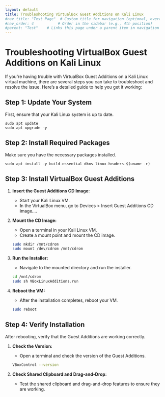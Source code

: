 ```yaml
---
layout: default
title: Troubleshooting VirtualBox Guest Additions on Kali Linux
#nav_title: "Test Page"  # Custom title for navigation (optional, overrides 'title')
#nav_order: 4           # Order in the sidebar (e.g., 4th position)
#parent: "Test"    # Links this page under a parent item in navigation
---
```


# Troubleshooting VirtualBox Guest Additions on Kali Linux

If you're having trouble with VirtualBox Guest Additions on a Kali Linux virtual machine, there are several steps you can take to troubleshoot and resolve the issue. Here’s a detailed guide to help you get it working:

## Step 1: Update Your System

First, ensure that your Kali Linux system is up to date.

    sudo apt update
    sudo apt upgrade -y

## Step 2: Install Required Packages

Make sure you have the necessary packages installed.

    sudo apt install -y build-essential dkms linux-headers-$(uname -r)

## Step 3: Install VirtualBox Guest Additions

1. **Insert the Guest Additions CD Image:**
   - Start your Kali Linux VM.
   - In the VirtualBox menu, go to Devices > Insert Guest Additions CD image....

2. **Mount the CD Image:**
   - Open a terminal in your Kali Linux VM.
   - Create a mount point and mount the CD image.

    ```bash
    sudo mkdir /mnt/cdrom
    sudo mount /dev/cdrom /mnt/cdrom
    ```

3. **Run the Installer:**
   - Navigate to the mounted directory and run the installer.

    ```bash
    cd /mnt/cdrom
    sudo sh VBoxLinuxAdditions.run
    ```

4. **Reboot the VM:**
   - After the installation completes, reboot your VM.

    ```bash
    sudo reboot
    ```

## Step 4: Verify Installation

After rebooting, verify that the Guest Additions are working correctly.

1. **Check the Version:**
   - Open a terminal and check the version of the Guest Additions.

    ```bash
    VBoxControl --version
    ```

2. **Check Shared Clipboard and Drag-and-Drop:**
   - Test the shared clipboard and drag-and-drop features to ensure they are working.
